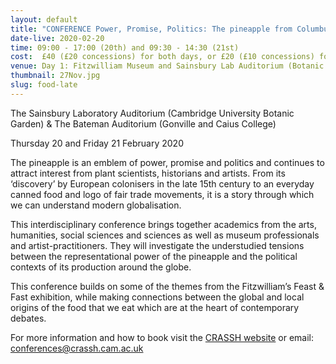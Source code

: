 ```yaml
---
layout: default
title: "CONFERENCE Power, Promise, Politics: The pineapple from Columbus to Del Monte"
date-live: 2020-02-20
time: 09:00 - 17:00 (20th) and 09:30 - 14:30 (21st)
cost:  £40 (£20 concessions) for both days, or £20 (£10 concessions) for one day
venue: Day 1: Fitzwilliam Museum and Sainsbury Lab Auditorium (Botanic Garden); Day 2: Bateman Auditorium (Gonville and Caius)
thumbnail: 27Nov.jpg
slug: food-late
---
```

The Sainsbury Laboratory Auditorium
(Cambridge University Botanic Garden) &
The Bateman Auditorium (Gonville and Caius College)

Thursday 20 and Friday 21 February 2020

The pineapple is an emblem of power, promise and politics and continues to attract interest from plant scientists, historians and artists. From its ‘discovery’ by European colonisers in the late 15th century to an everyday canned food and logo of fair trade movements, it is a story through which we can understand modern globalisation.

This interdisciplinary conference brings together academics from the arts, humanities, social sciences and sciences as well as museum professionals and artist-practitioners. They will investigate the understudied tensions between the representational power of the pineapple and the political contexts of its production around the globe.

This conference builds on some of the themes from the Fitzwilliam’s Feast & Fast exhibition, while making connections between the global and local origins of the food that we eat which are at the heart of contemporary debates.

For more information and how to book visit the [CRASSH website](http://www.crassh.cam.ac.uk/events/28582) or email: [conferences@crassh.cam.ac.uk](mailto:conferences@crassh.cam.ac.uk)
